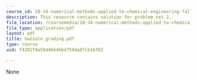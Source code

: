 ```yaml
---
course_id: 10-34-numerical-methods-applied-to-chemical-engineering-fall-2005
description: This resource contains solution for problem set 2.
file_location: /coursemedia/10-34-numerical-methods-applied-to-chemical-engineering-fall-2005/f4282f0a5044bb4bb4759da8fcb1bf62_hw2soln_grading.pdf
file_type: application/pdf
layout: pdf
title: hw2soln_grading.pdf
type: course
uid: f4282f0a5044bb4bb4759da8fcb1bf62

---
```

None